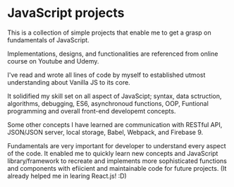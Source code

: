 # JavaScript projects

This is a collection of simple projects that enable me to get a grasp on fundamentals of JavaScript.

Implementations, designs, and functionalities are referenced from online course on Youtube and Udemy.

I've read and wrote all lines of code by myself to established utmost understanding about Vanilla JS to its core.

It solidified my skill set on all aspect of JavaScipt; syntax, data sctruction, algorithms, debugging, ES6, asynchronoud functions, OOP, Funtional programming and overall front-end developemt concepts.

Some other concepts I have learned are communication with RESTful API, JSON/JSON server, local storage, Babel, Webpack, and Firebase 9.

Fundamentals are very important for developer to understand every aspect of the code.
It enabled me to quickly learn new concepts and JavaScript library/framework to recreate and implements more sophisticated functions and components with efiicient and maintainable code for future projects. (It already helped me in learing React.js! :D)

